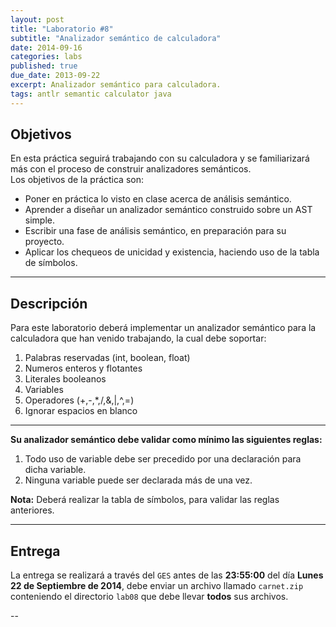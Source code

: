 ```yaml
---
layout: post
title: "Laboratorio #8"
subtitle: "Analizador semántico de calculadora"
date: 2014-09-16
categories: labs
published: true
due_date: 2013-09-22
excerpt: Analizador semántico para calculadora.
tags: antlr semantic calculator java
---
```


Objetivos
---------
En esta práctica seguirá trabajando con su calculadora y se familiarizará más con el proceso de construir analizadores semánticos.  
Los objetivos de la práctica son:
- Poner en práctica lo visto en clase acerca de análisis semántico.
- Aprender a diseñar un analizador semántico construido sobre un AST simple.
- Escribir una fase de análisis semántico, en preparación para su proyecto.
- Aplicar los chequeos de unicidad y existencia, haciendo uso de la tabla de símbolos.

---

Descripción
-----------
Para este laboratorio deberá implementar un analizador semántico para la calculadora que han venido trabajando, la cual debe soportar:
1. Palabras reservadas (int, boolean, float)
2. Numeros enteros y flotantes
6. Literales booleanos
7. Variables
9. Operadores (+,-,\*,/,&,|,^,=)
10. Ignorar espacios en blanco  

---

**Su analizador semántico debe validar como mínimo las siguientes reglas:**

1. Todo uso de variable debe ser precedido por una declaración para dicha variable.
2. Ninguna variable puede ser declarada más de una vez.

**Nota:** Deberá realizar la tabla de símbolos, para validar las reglas anteriores. 

---

Entrega
-------

La entrega se realizará a través del `GES` antes de las **23:55:00** del día **Lunes 22 de Septiembre de 2014**, debe enviar un archivo llamado `carnet.zip` conteniendo el directorio `lab08` que debe llevar **todos** sus archivos.


--
